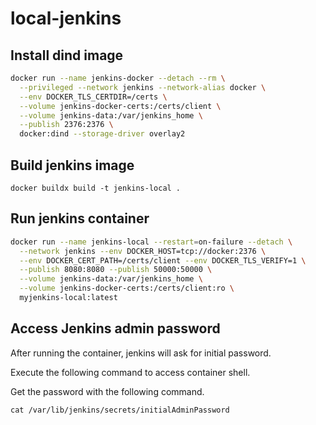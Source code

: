 # local-jenkins

## Install dind image

```bash
docker run --name jenkins-docker --detach --rm \
  --privileged --network jenkins --network-alias docker \
  --env DOCKER_TLS_CERTDIR=/certs \
  --volume jenkins-docker-certs:/certs/client \
  --volume jenkins-data:/var/jenkins_home \
  --publish 2376:2376 \
  docker:dind --storage-driver overlay2
```

## Build jenkins image

`docker buildx build -t jenkins-local .`

## Run jenkins container

```bash
docker run --name jenkins-local --restart=on-failure --detach \
  --network jenkins --env DOCKER_HOST=tcp://docker:2376 \
  --env DOCKER_CERT_PATH=/certs/client --env DOCKER_TLS_VERIFY=1 \
  --publish 8080:8080 --publish 50000:50000 \
  --volume jenkins-data:/var/jenkins_home \
  --volume jenkins-docker-certs:/certs/client:ro \
  myjenkins-local:latest
```

## Access Jenkins admin password

After running the container, jenkins will ask for initial password.

Execute the following command to access container shell.



Get the password with the following command.

`cat /var/lib/jenkins/secrets/initialAdminPassword`